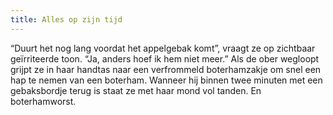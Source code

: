```yaml
---
title: Alles op zijn tijd
---
```

“Duurt het nog lang voordat het appelgebak komt”, vraagt ze op zichtbaar geïrriteerde toon. “Ja, anders hoef ik hem niet meer.” Als de ober wegloopt grijpt ze in haar handtas naar een verfrommeld boterhamzakje om snel een hap te nemen van een boterham. Wanneer hij binnen twee minuten met een gebaksbordje terug is staat ze met haar mond vol tanden. En boterhamworst.

